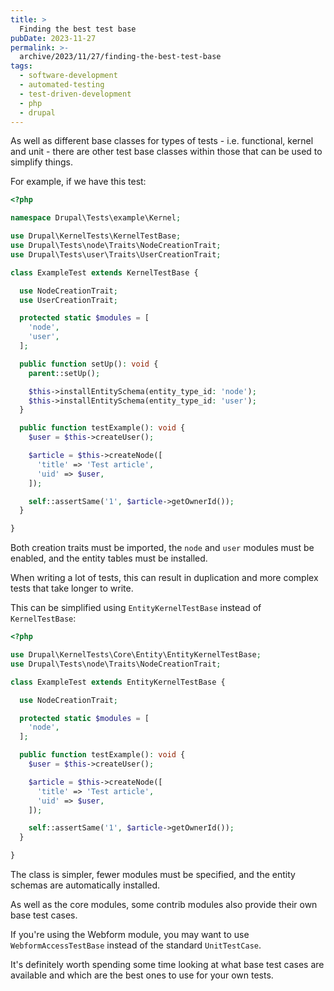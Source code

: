 ```yaml
---
title: >
  Finding the best test base
pubDate: 2023-11-27
permalink: >-
  archive/2023/11/27/finding-the-best-test-base
tags:
  - software-development
  - automated-testing
  - test-driven-development
  - php
  - drupal
---
```


As well as different base classes for types of tests - i.e. functional, kernel and unit - there are other test base classes within those that can be used to simplify things.

For example, if we have this test:

```php
<?php

namespace Drupal\Tests\example\Kernel;

use Drupal\KernelTests\KernelTestBase;
use Drupal\Tests\node\Traits\NodeCreationTrait;
use Drupal\Tests\user\Traits\UserCreationTrait;

class ExampleTest extends KernelTestBase {

  use NodeCreationTrait;
  use UserCreationTrait;

  protected static $modules = [
    'node',
    'user',
  ];

  public function setUp(): void {
    parent::setUp();

    $this->installEntitySchema(entity_type_id: 'node');
    $this->installEntitySchema(entity_type_id: 'user');
  }

  public function testExample(): void {
    $user = $this->createUser();

    $article = $this->createNode([
      'title' => 'Test article',
      'uid' => $user,
    ]);

    self::assertSame('1', $article->getOwnerId());
  }

}
```

Both creation traits must be imported, the `node` and `user` modules must be enabled, and the entity tables must be installed.

When writing a lot of tests, this can result in duplication and more complex tests that take longer to write.

This can be simplified using `EntityKernelTestBase` instead of `KernelTestBase`:

```php
<?php

use Drupal\KernelTests\Core\Entity\EntityKernelTestBase;
use Drupal\Tests\node\Traits\NodeCreationTrait;

class ExampleTest extends EntityKernelTestBase {

  use NodeCreationTrait;

  protected static $modules = [
    'node',
  ];

  public function testExample(): void {
    $user = $this->createUser();

    $article = $this->createNode([
      'title' => 'Test article',
      'uid' => $user,
    ]);

    self::assertSame('1', $article->getOwnerId());
  }

}
```

The class is simpler, fewer modules must be specified, and the entity schemas are automatically installed.

As well as the core modules, some contrib modules also provide their own base test cases.

If you're using the Webform module, you may want to use `WebformAccessTestBase` instead of the standard `UnitTestCase`.

It's definitely worth spending some time looking at what base test cases are available and which are the best ones to use for your own tests.
